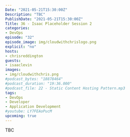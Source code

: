 ```yaml
---
Date: "2021-05-21T15:30:00Z"
Description: "TBC"
PublishDate: "2021-05-21T15:30:00Z"
Title: 36 - Isaac Placeholder Session 2
categories:
- DevOps
episode: "32"
episode_image: img/cloudwithchrislogo.png
explicit: "no"
hosts:
- chrisreddington
guests:
- isaaclevin
images:
- img/cloudwithchris.png
#podcast_bytes: "18878464"
#podcast_duration: "19:36.000"
#podcast_file: 22 - Static Content Hosting Pattern.mp3
tags:
- DevOps
- Developer
- Application Development
#youtube: LY7FEAoPucM
upcoming: true
---
```

TBC